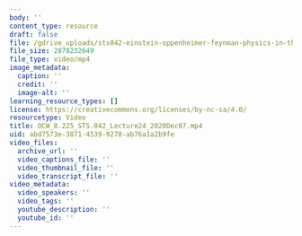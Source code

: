 ```yaml
---
body: ''
content_type: resource
draft: false
file: /gdrive_uploads/sts042-einstein-oppenheimer-feynman-physics-in-the-20th-century/1-Ys8JDYcPnt7QrvF1bInb3MF2rtiPc5p/ocw_8225_sts042_lecture24_2020dec07.mp4
file_size: 2878232649
file_type: video/mp4
image_metadata:
  caption: ''
  credit: ''
  image-alt: ''
learning_resource_types: []
license: https://creativecommons.org/licenses/by-nc-sa/4.0/
resourcetype: Video
title: OCW_8.225_STS.042_Lecture24_2020Dec07.mp4
uid: abd7573e-3871-4539-9278-ab76a1a2b9fe
video_files:
  archive_url: ''
  video_captions_file: ''
  video_thumbnail_file: ''
  video_transcript_file: ''
video_metadata:
  video_speakers: ''
  video_tags: ''
  youtube_description: ''
  youtube_id: ''
---
```

